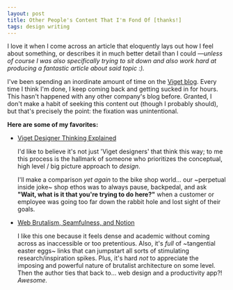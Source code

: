 ```yaml
---
layout: post
title: Other People's Content That I'm Fond Of [thanks!]
tags: design writing
---
```


I love it when I come across an article that eloquently lays out how I feel about something, or describes it in much better detail than I could —_unless of course I was also specifically trying to sit down and also work hard at producing a fantastic article about said topic :)._

I've been spending an inordinate amount of time on the [Viget blog](https://www.viget.com/articles/). Every time I think I'm done, I keep coming back and getting sucked in for hours. This hasn't happened with any other company's blog before. Granted, I don't make a habit of seeking this content out (though I probably should), but that's precisely the point: the fixation was unintentional.

**Here are some of my favorites:**
- [Viget Designer Thinking Explained](https://www.viget.com/articles/designers-surprising-behavior-explained/)

  I'd like to believe it's not just 'Viget designers' that think this way; to me this process is the hallmark of someone who prioritizes the conceptual, high level / big picture approach to _design_.

  I'll make a comparison _yet again_ to the bike shop world... our ~perpetual inside joke~ shop ethos was to always pause, backpedal, and ask **"Wait, what is it that you're trying to do here?"** when a customer or employee was going too far down the rabbit hole and lost sight of their goals.

- [Web Brutalism, Seamfulness, and Notion](https://www.viget.com/articles/web-brutalism-seamfulness-and-notion/)

  I like this one because it feels dense and academic without coming across as inaccessible or too pretentious. Also, it's _full_ of ~tangential easter eggs~ links that can jumpstart all sorts of stimulating research/inspiration spikes. Plus, it's hard _not_ to appreciate the imposing and powerful nature of brutalist architecture on some level. Then the author ties that back to... web design and a productivity app?! _Awesome._
